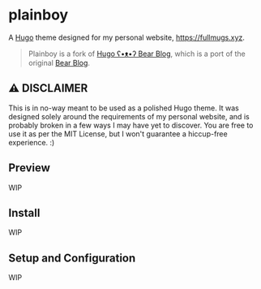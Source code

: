 # plainboy 
A [Hugo](https://gohugo.io/) theme designed for my personal website, https://fullmugs.xyz. 
> Plainboy is a fork of [Hugo ʕ•ᴥ•ʔ Bear Blog](https://github.com/janraasch/hugo-be), which is a port of the original [Bear Blog](https://bearblog.dev/).

## ⚠️ DISCLAIMER
This is in no-way meant to be used as a polished Hugo theme. It was designed solely around the requirements of my personal website, and is probably broken in a few ways I may have yet to discover.  You are free to use it as per the MIT License, but I won't guarantee a hiccup-free experience. :) 

## Preview
WIP

## Install
WIP

## Setup and Configuration
WIP
